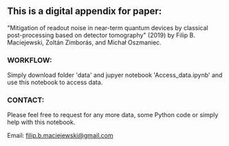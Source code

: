 ## This is a digital appendix for paper:
"Mitigation of readout noise in near-term quantum devices by classical post-processing based on detector tomography" (2019)
by Filip B. Maciejewski, Zoltán Zimborás, and Michał Oszmaniec.

### WORKFLOW: 
Simply download folder 'data' and jupyer notebook 'Access_data.ipynb' and use this notebook to access data.

### CONTACT: 
Please feel free to request for any more data, some Python code or simply help with this notebook.

Email: filip.b.maciejewski@gmail.com

